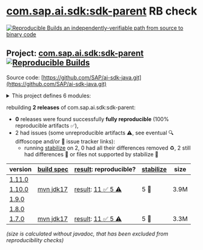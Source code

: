 [com.sap.ai.sdk:sdk-parent](https://central.sonatype.com/artifact/com.sap.ai.sdk/sdk-parent/versions) RB check
=======

[![Reproducible Builds](https://reproducible-builds.org/images/logos/rb.svg) an independently-verifiable path from source to binary code](https://reproducible-builds.org/)

## Project: [com.sap.ai.sdk:sdk-parent](https://central.sonatype.com/artifact/com.sap.ai.sdk/sdk-parent/versions) [![Reproducible Builds](https://img.shields.io/endpoint?url=https://raw.githubusercontent.com/jvm-repo-rebuild/reproducible-central/master/content/com/sap/ai/sdk/badge.json)](https://github.com/jvm-repo-rebuild/reproducible-central/blob/master/content/com/sap/ai/sdk/README.md)

Source code: [https://github.com/SAP/ai-sdk-java.git](https://github.com/SAP/ai-sdk-java.git)

<details><summary>This project defines 6 modules:</summary>

* [com.sap.ai.sdk.foundationmodels:openai](https://central.sonatype.com/artifact/com.sap.ai.sdk.foundationmodels/openai/overview)
* [com.sap.ai.sdk:core](https://central.sonatype.com/artifact/com.sap.ai.sdk/core/overview)
* [com.sap.ai.sdk:document-grounding](https://central.sonatype.com/artifact/com.sap.ai.sdk/document-grounding/overview)
* [com.sap.ai.sdk:orchestration](https://central.sonatype.com/artifact/com.sap.ai.sdk/orchestration/overview)
* [com.sap.ai.sdk:prompt-registry](https://central.sonatype.com/artifact/com.sap.ai.sdk/prompt-registry/overview)
* [com.sap.ai.sdk:sdk-parent](https://central.sonatype.com/artifact/com.sap.ai.sdk/sdk-parent/overview)
</details>

rebuilding **2 releases** of com.sap.ai.sdk:sdk-parent:
- **0** releases were found successfully **fully reproducible** (100% reproducible artifacts :white_check_mark:),
- 2 had issues (some unreproducible artifacts :warning:, see eventual :mag: diffoscope and/or :memo: issue tracker links):
  - running [stabilize](doc/stabilize.md) on 2, 0 had all their differences removed :recycle:, 2 still had differences :rotating_light: or files not supported by stabilize :no_entry_sign:

| version | [build spec](/BUILDSPEC.md) | [result](https://reproducible-builds.org/docs/jvm/): reproducible? | [stabilize](https://github.com/google/oss-rebuild/blob/main/cmd/stabilize/README.md) | size |
| -- | --------- | ------ | ------ | -- |
| [1.11.0](https://central.sonatype.com/artifact/com.sap.ai.sdk/sdk-parent/1.11.0/pom) | | | |
| [1.10.0](https://central.sonatype.com/artifact/com.sap.ai.sdk/sdk-parent/1.10.0/pom) | [mvn jdk17](sdk-1.10.0.buildspec) | [result](sdk-parent-1.10.0.buildinfo): [11 :white_check_mark:  5 :warning:](sdk-parent-1.10.0.buildcompare) | 5 :rotating_light: | 3.9M |
| [1.9.0](https://central.sonatype.com/artifact/com.sap.ai.sdk/sdk-parent/1.9.0/pom) | | | |
| [1.8.0](https://central.sonatype.com/artifact/com.sap.ai.sdk/sdk-parent/1.8.0/pom) | | | |
| [1.7.0](https://central.sonatype.com/artifact/com.sap.ai.sdk/sdk-parent/1.7.0/pom) | [mvn jdk17](sdk-1.7.0.buildspec) | [result](sdk-parent-1.7.0.buildinfo): [11 :white_check_mark:  5 :warning:](sdk-parent-1.7.0.buildcompare) | 5 :rotating_light: | 3.3M |

<i>(size is calculated without javadoc, that has been excluded from reproducibility checks)</i>
